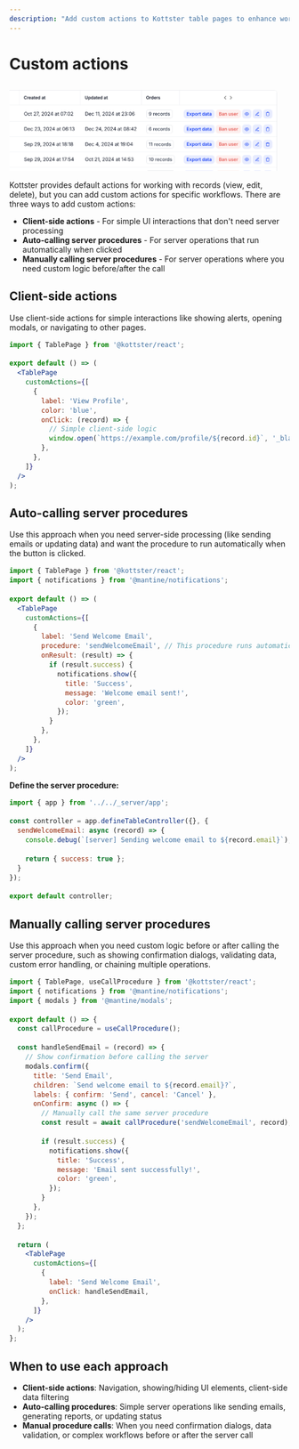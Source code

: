 ```yaml
---
description: "Add custom actions to Kottster table pages to enhance workflows. Learn how to create client-side actions, auto-calling server procedures, and manually calling server procedures."
---
```


# Custom actions

![Example of custom actions in Kottster](./example-custom-actions.png)

Kottster provides default actions for working with records (view, edit, delete), but you can add custom actions for specific workflows. There are three ways to add custom actions:

- **Client-side actions** - For simple UI interactions that don't need server processing
- **Auto-calling server procedures** - For server operations that run automatically when clicked
- **Manually calling server procedures** - For server operations where you need custom logic before/after the call

## Client-side actions

Use client-side actions for simple interactions like showing alerts, opening modals, or navigating to other pages.

```jsx [app/pages/users/index.jsx]
import { TablePage } from '@kottster/react';

export default () => (
  <TablePage
    customActions={[
      {
        label: 'View Profile',
        color: 'blue',
        onClick: (record) => {
          // Simple client-side logic
          window.open(`https://example.com/profile/${record.id}`, '_blank');
        },
      },
    ]}
  />
);
```

## Auto-calling server procedures

Use this approach when you need server-side processing (like sending emails or updating data) and want the procedure to run automatically when the button is clicked.

```jsx [app/pages/users/index.jsx]
import { TablePage } from '@kottster/react';
import { notifications } from '@mantine/notifications';

export default () => (
  <TablePage
    customActions={[
      {
        label: 'Send Welcome Email',
        procedure: 'sendWelcomeEmail', // This procedure runs automatically
        onResult: (result) => {
          if (result.success) {
            notifications.show({
              title: 'Success',
              message: 'Welcome email sent!',
              color: 'green',
            });
          }
        },
      },
    ]}
  />
);
```

**Define the server procedure:**

```js [app/pages/users/api.server.js]
import { app } from '../../_server/app';

const controller = app.defineTableController({}, {
  sendWelcomeEmail: async (record) => {
    console.debug(`[server] Sending welcome email to ${record.email}`);
    
    return { success: true };
  }
});

export default controller;
```

## Manually calling server procedures

Use this approach when you need custom logic before or after calling the server procedure, such as showing confirmation dialogs, validating data, custom error handling, or chaining multiple operations.

```jsx [app/pages/users/index.jsx]
import { TablePage, useCallProcedure } from '@kottster/react';
import { notifications } from '@mantine/notifications';
import { modals } from '@mantine/modals';

export default () => {
  const callProcedure = useCallProcedure();

  const handleSendEmail = (record) => {
    // Show confirmation before calling the server
    modals.confirm({
      title: 'Send Email',
      children: `Send welcome email to ${record.email}?`,
      labels: { confirm: 'Send', cancel: 'Cancel' },
      onConfirm: async () => {
        // Manually call the same server procedure
        const result = await callProcedure('sendWelcomeEmail', record);
        
        if (result.success) {
          notifications.show({
            title: 'Success',
            message: 'Email sent successfully!',
            color: 'green',
          });
        }
      },
    });
  };

  return (
    <TablePage
      customActions={[
        {
          label: 'Send Welcome Email',
          onClick: handleSendEmail,
        },
      ]}
    />
  );
};
```

## When to use each approach

- **Client-side actions**: Navigation, showing/hiding UI elements, client-side data filtering
- **Auto-calling procedures**: Simple server operations like sending emails, generating reports, or updating status
- **Manual procedure calls**: When you need confirmation dialogs, data validation, or complex workflows before or after the server call